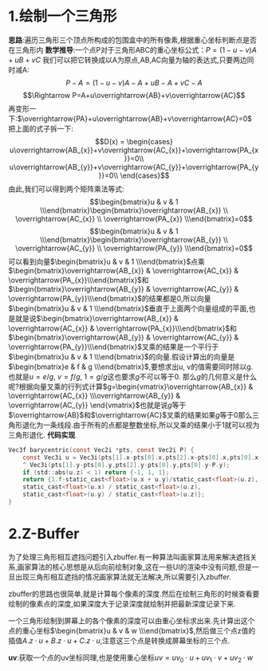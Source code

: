 # 1.绘制一个三角形
**思路**:遍历三角形三个顶点所构成的包围盒中的所有像素,根据重心坐标判断点是否在三角形内
**数学推导**:一个点P对于三角形ABC的重心坐标公式：$P=(1-u-v)A+uB+vC$
我们可以把它转换成以A为原点,AB,AC向量为轴的表达式,只要两边同时减A:
$$P-A=(1-u-v)A-A+uB-A+vC-A$$
$$\Rightarrow P=A+u\overrightarrow{AB}+v\overrightarrow{AC}$$
再变形一下:$\overrightarrow{PA}+u\overrightarrow{AB}+v\overrightarrow{AC}=0$
把上面的式子拆一下:
$$D(x) = \begin{cases}
u\overrightarrow{AB_{x}}+v\overrightarrow{AC_{x}}+\overrightarrow{PA_{x}}=0\\
u\overrightarrow{AB_{y}}+v\overrightarrow{AC_{y}}+\overrightarrow{PA_{y}}=0\\
\end{cases}$$
由此,我们可以得到两个矩阵乘法等式:
$$\begin{bmatrix}u & v & 1 \\\end{bmatrix}\begin{bmatrix}\overrightarrow{AB_{x}} \\ \overrightarrow{AC_{x}} \\ \overrightarrow{PA_{x}} \\\end{bmatrix}=0$$
$$\begin{bmatrix}u & v & 1 \\\end{bmatrix}\begin{bmatrix}\overrightarrow{AB_{y}} \\ \overrightarrow{AC_{y}} \\ \overrightarrow{PA_{y}} \\\end{bmatrix}=0$$
可以看到向量$\begin{bmatrix}u & v & 1 \\\end{bmatrix}$点乘$\begin{bmatrix}\overrightarrow{AB_{x}} & \overrightarrow{AC_{x}} & \overrightarrow{PA_{x}}\\\end{bmatrix}$和$\begin{bmatrix}\overrightarrow{AB_{y}} & \overrightarrow{AC_{y}} & \overrightarrow{PA_{y}}\\\end{bmatrix}$的结果都是0,所以向量$\begin{bmatrix}u & v & 1 \\\end{bmatrix}$垂直于上面两个向量组成的平面,也是就是说$\begin{bmatrix}\overrightarrow{AB_{x}} & \overrightarrow{AC_{x}} & \overrightarrow{PA_{x}}\\\end{bmatrix}$和$\begin{bmatrix}\overrightarrow{AB_{y}} & \overrightarrow{AC_{y}} & \overrightarrow{PA_{y}}\\\end{bmatrix}$叉乘的结果是一个平行于$\begin{bmatrix}u & v & 1 \\\end{bmatrix}$的向量.假设计算出的向量是$\begin{bmatrix}e & f & g \\\end{bmatrix}$,要想求出u, v的值需要同时除以g.也就是$u=e/g$, $v=f/g$, $1=g/g$这也要求$g$不可以等于0.
那么$g$的几何意义是什么呢?根据向量叉乘的行列式计算$g=\begin{vmatrix}\overrightarrow{AB_{x}} & \overrightarrow{AC_{x}} \\\overrightarrow{AB_{y}} & \overrightarrow{AC_{y}} \end{vmatrix}$也就是说$g$等于$\overrightarrow{AB}$和$\overrightarrow{AC}$叉乘的结果如果$g$等于0那么三角形退化为一条线段.由于所有的点都是整数坐标,所以叉乘的结果小于1就可以视为三角形退化.
**代码实现**
```c
Vec3f barycentric(const Vec2i *pts, const Vec2i P) {  
    const Vec3i u = Vec3i(pts[1].x-pts[0].x,pts[2].x-pts[0].x,pts[0].x-P.x)
    ^ Vec3i(pts[1].y-pts[0].y,pts[2].y-pts[0].y,pts[0].y-P.y);  
    if (std::abs(u.z) < 1) return {-1, 1, 1};  
    return {1.f-static_cast<float>(u.x + u.y)/static_cast<float>(u.z),
    static_cast<float>(u.x) / static_cast<float>(u.z),
    static_cast<float>(u.y) / static_cast<float>(u.z)};  
}
```
# 2.Z-Buffer
为了处理三角形相互遮挡问题引入zbuffer.有一种算法叫画家算法用来解决遮挡关系,画家算法的核心思想是从后向前绘制对象,这在一些UI的渲染中没有问题,但是一旦出现三角形相互遮挡的情况画家算法就无法解决,所以需要引入zbuffer.

 zbuffer的思路也很简单,就是计算每个像素的深度.然后在绘制三角形的时候查看要绘制的像素点的深度,如果深度大于记录深度就绘制并把最新深度记录下来.
 
 一个三角形绘制到屏幕上的各个像素的深度可以由重心坐标求出来.先计算出这个点的重心坐标$\begin{bmatrix}u & v & w \\\end{bmatrix}$,然后做三个点z值的插值$A.z\cdot u+B.z\cdot u+C.z\cdot u$,注意这三个点是转换成屏幕坐标的三个点.

**uv**:获取一个点的uv坐标同理,也是使用重心坐标$uv=uv_{0}\cdot u+uv_{1}\cdot v+uv_{2}\cdot w$